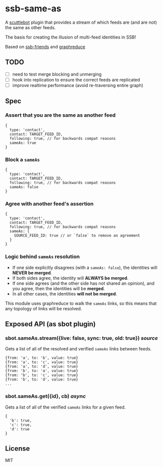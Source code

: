# ssb-same-as

A [scuttlebot](https://github.com/ssbc/scuttlebot) plugin that provides a stream of which feeds are (and are not) the same as other feeds.

The basis for creating the illusion of multi-feed identities in SSB!

Based on [ssb-friends](https://github.com/ssbc/ssb-friends) and [graphreduce]((https://github.com/ssbc/graphreduce))

## TODO

- [ ] need to test merge blocking and unmerging
- [ ] hook into replication to ensure the correct feeds are replicated
- [ ] improve realtime performance (avoid re-traversing entire graph)

## Spec

### Assert that you are the same as another feed

```
{
  type: 'contact',
  contact: TARGET_FEED_ID,
  following: true, // for backwards compat reasons
  sameAs: true
}
```

### Block a `sameAs`

```
{
  type: 'contact',
  contact: TARGET_FEED_ID,
  following: true, // for backwards compat reasons
  sameAs: false
}
```

### Agree with another feed's assertion

```
{
  type: 'contact',
  contact: TARGET_FEED_ID,
  following: true, // for backwards compat reasons
  sameAs: {
    SOURCE_FEED_ID: true // or `false` to remove an agreement
  }
}
```

### Logic behind `sameAs` resolution

- If one side explicitly disagrees (with a `sameAs: false`), the identities will **NEVER be merged**.
- If both sides agree, the identity will **ALWAYS be merged**.
- If one side agrees (and the other side has not shared an opinion), and you agree, then the identities will be **merged**.
- In all other cases, the identities **will not be merged**.

This module uses graphreduce to walk the `sameAs` links, so this means that any topology of links will be resolved.

## Exposed API (as sbot plugin)

### sbot.sameAs.stream({live: false, sync: true, old: true}) _source_

Gets a list of all of the resolved and verified `sameAs` links between feeds.

```
{from: 'a', to: 'b', value: true}
{from: 'a', to: 'c', value: true}
{from: 'a', to: 'd', value: true}
{from: 'b', to: 'a', value: true}
{from: 'b', to: 'c', value: true}
{from: 'b', to: 'd', value: true}
...
```

### sbot.sameAs.get({id}, cb) _async_

Gets a list of all of the verified `sameAs` links for a given feed.

```
{
  'b': true,
  'c': true,
  'd': true
}
```

## License

MIT
